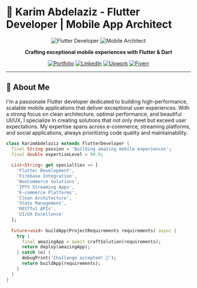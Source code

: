 # 👋 Karim Abdelaziz - Flutter Developer | Mobile App Architect

<div align="center">

![Flutter Developer](https://img.shields.io/badge/Flutter-Developer-42A5F5?style=for-the-badge&logo=flutter)
![Mobile Architect](https://img.shields.io/badge/Mobile-Architect-0175C2?style=for-the-badge&logo=dart)

**Crafting exceptional mobile experiences with Flutter & Dart**

[![Portfolio](https://img.shields.io/badge/🌐_Portfolio-karimabdelaziz.dev-42A5F5?style=for-the-badge&logo=google-chrome&logoColor=white)](https://karimabdelaziz.dev)
[![LinkedIn](https://img.shields.io/badge/💼_LinkedIn-Connect-0A66C2?style=for-the-badge&logo=linkedin&logoColor=white)](https://www.linkedin.com/in/karimabdelaziz)
[![Upwork](https://img.shields.io/badge/🚀_Upwork-Profile-6FDA44?style=for-the-badge&logo=upwork&logoColor=white)](https://www.upwork.com/freelancers/karimabdelaziz)
[![Fiverr](https://img.shields.io/badge/⭐_Fiverr-Profile-1DBF73?style=for-the-badge&logo=fiverr&logoColor=white)](https://www.fiverr.com/karimabdelaziz0)

</div>

---

## 🎯 About Me

I'm a passionate Flutter developer dedicated to building high-performance, scalable mobile applications that deliver exceptional user experiences. With a strong focus on clean architecture, optimal performance, and beautiful UI/UX, I specialize in creating solutions that not only meet but exceed user expectations. My expertise spans across e-commerce, streaming platforms, and social applications, always prioritizing code quality and maintainability.

```dart
class KarimAbdelaziz extends FlutterDeveloper {
  final String passion = 'Building amazing mobile experiences';
  final double expertiseLevel = 99.9;
  
  List<String> get specialties => [
    'Flutter Development',
    'Firebase Integration', 
    'WooCommerce Solutions',
    'IPTV Streaming Apps',
    'E-commerce Platforms',
    'Clean Architecture',
    'State Management',
    'RESTful APIs',
    'UI/UX Excellence'
  ];
  
  Future<void> buildApp(ProjectRequirements requirements) async {
    try {
      final amazingApp = await craftSolution(requirements);
      return deploy(amazingApp);
    } catch (e) {
      debugPrint('Challenge accepted! 💪');
      return buildApp(requirements);
    }
  }
}
